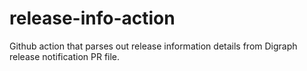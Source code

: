 # release-info-action
Github action that parses out release information details from Digraph release notification PR file.
